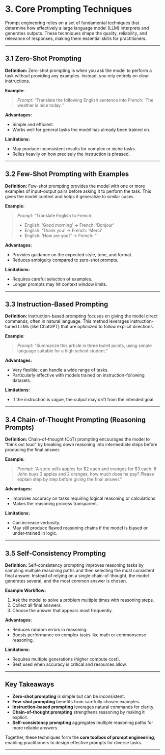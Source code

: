 # 3. **Core Prompting Techniques**

Prompt engineering relies on a set of fundamental techniques that determine how effectively a large language model (LLM) interprets and generates outputs. These techniques shape the quality, reliability, and relevance of responses, making them essential skills for practitioners.

---

## 3.1 Zero-Shot Prompting

**Definition:**
Zero-shot prompting is when you ask the model to perform a task without providing any examples. Instead, you rely entirely on clear instructions.

**Example:**

> *Prompt:* “Translate the following English sentence into French: ‘The weather is nice today.’”

**Advantages:**

* Simple and efficient.
* Works well for general tasks the model has already been trained on.

**Limitations:**

* May produce inconsistent results for complex or niche tasks.
* Relies heavily on how precisely the instruction is phrased.

---

## 3.2 Few-Shot Prompting with Examples

**Definition:**
Few-shot prompting provides the model with one or more examples of input-output pairs before asking it to perform the task. This gives the model context and helps it generalize to similar cases.

**Example:**

> *Prompt:*
> “Translate English to French:
>
> * English: ‘Good morning’ → French: ‘Bonjour’
> * English: ‘Thank you’ → French: ‘Merci’
> * English: ‘How are you?’ → French: ”

**Advantages:**

* Provides guidance on the expected style, tone, and format.
* Reduces ambiguity compared to zero-shot prompts.

**Limitations:**

* Requires careful selection of examples.
* Longer prompts may hit context window limits.

---

## 3.3 Instruction-Based Prompting

**Definition:**
Instruction-based prompting focuses on giving the model direct commands, often in natural language. This method leverages instruction-tuned LLMs (like ChatGPT) that are optimized to follow explicit directions.

**Example:**

> *Prompt:* “Summarize this article in three bullet points, using simple language suitable for a high school student.”

**Advantages:**

* Very flexible; can handle a wide range of tasks.
* Particularly effective with models trained on instruction-following datasets.

**Limitations:**

* If the instruction is vague, the output may drift from the intended goal.

---

## 3.4 Chain-of-Thought Prompting (Reasoning Prompts)

**Definition:**
Chain-of-thought (CoT) prompting encourages the model to “think out loud” by breaking down reasoning into intermediate steps before producing the final answer.

**Example:**

> *Prompt:* “A store sells apples for \$2 each and oranges for \$3 each. If John buys 3 apples and 2 oranges, how much does he pay? Please explain step by step before giving the final answer.”

**Advantages:**

* Improves accuracy on tasks requiring logical reasoning or calculations.
* Makes the reasoning process transparent.

**Limitations:**

* Can increase verbosity.
* May still produce flawed reasoning chains if the model is biased or under-trained in logic.

---

## 3.5 Self-Consistency Prompting

**Definition:**
Self-consistency prompting improves reasoning tasks by sampling multiple reasoning paths and then selecting the most consistent final answer. Instead of relying on a single chain-of-thought, the model generates several, and the most common answer is chosen.

**Example Workflow:**

1. Ask the model to solve a problem multiple times with reasoning steps.
2. Collect all final answers.
3. Choose the answer that appears most frequently.

**Advantages:**

* Reduces random errors in reasoning.
* Boosts performance on complex tasks like math or commonsense reasoning.

**Limitations:**

* Requires multiple generations (higher compute cost).
* Best used when accuracy is critical and resources allow.

---

## Key Takeaways

* **Zero-shot prompting** is simple but can be inconsistent.
* **Few-shot prompting** benefits from carefully chosen examples.
* **Instruction-based prompting** leverages natural commands for clarity.
* **Chain-of-thought prompting** strengthens reasoning by making it explicit.
* **Self-consistency prompting** aggregates multiple reasoning paths for more reliable answers.

Together, these techniques form the **core toolbox of prompt engineering**, enabling practitioners to design effective prompts for diverse tasks.

---

